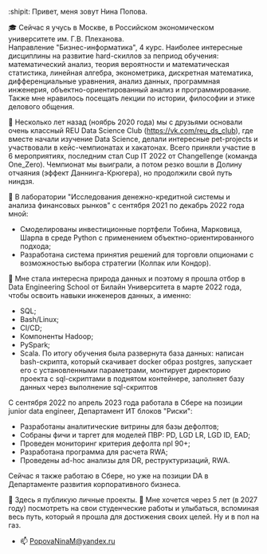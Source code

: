 :shipit: Привет, меня зовут Нина Попова.  

:mortar_board: Сейчас я учусь в Москве, в Российском экономическом университете им. Г.В. Плеханова.     
Направление "Бизнес-информатика", 4 курс. Наиболее интересные дисциплины на развитие hard-скиллов за пеприод обучения: математический анализ, теория вероятности и математическая статистика, линейная алгебра, эконометрика, дискретная математика, дифференциальные уравнения, анализ данных, программная инженерия, объектно-ориентированный анализ и программирование. Также мне нравилось посещать лекции по истории, философии и этике делового общения. 

:green_book: Несколько лет назад (ноябрь 2020 года) мы с друзьями основали очень классный REU Data Science Club (https://vk.com/reu_ds_club), где вместе начали изучение Data Science, делали интересные pet-projects и участвовали в кейс-чемпионатах и хакатонах. Всего приняли участие в 6 мероприятиях, последним стал Cup IT 2022 от Changellenge (команда One_Zero). Чемпионат мы выиграли, а потом резко вошли в Долину отчаяния (эффект Даннинга-Крюгера), но продолжили свой путь ниндзя.        

:milky_way: В лаборатории "Исследования денежно-кредитной системы и анализа финансовых рынков" с сентября 2021 по декабрь 2022 года мной:
* Смоделированы инвестиционные портфели Тобина, Марковица, Шарпа в среде Python с применением объектно-ориентированного подхода;
* Разработана система принятия решений для торговли опционами с возможностью выбора стратегии (Колпак или Кондор).
     
:green_book: Мне стала интересна природа данных и поэтому я прошла отбор в Data Engineering School от Билайн Университета в марте 2022 года, чтобы освоить навыки инженеров данных, а именно:
  * SQL;
  * Bash/Linux;
  * CI/CD;
  * Компоненты Hadoop;
  * PySpark;
  * Scala.
По итогу обучения была развернута база данных: написан bash-скрипта, который скачивает docker образ postgres, запускает его с установленными параметрами, монтирует директорию
проекта с sql-скриптами в поднятом контейнере, заполняет базу данных через выполнение sql-скриптов

С сентября 2022 по апрель 2023 года работала в Сбере на позиции junior data engineer, Департамент ИТ блоков "Риски": 
* Разработаны аналитические витрины для базы дефолтов;
* Собраны фичи и таргет для моделей ПВР: PD, LGD LR, LGD ID, EAD;
* Проведен мониторинг критерия дефолта npl 90+;
* Разработана программа для расчета RWA;
* Проведены ad-hoc анализы для DR, реструктуризаций, RWA.

Сейчас я также работаю в Сбере, но уже на позиции DA в Департаменте развития корпоративного бизнеса.
 
:trident: Здесь я публикую личные проекты. 
:feet: Мне хочется через 5 лет (в 2027 году) посмотреть на свои студенческие работы и улыбаться, вспоминая весь путь, который я прошла для достижения своих целей. Ну и в пол на газ. 
- 📫 PopovaNinaM@yandex.ru
